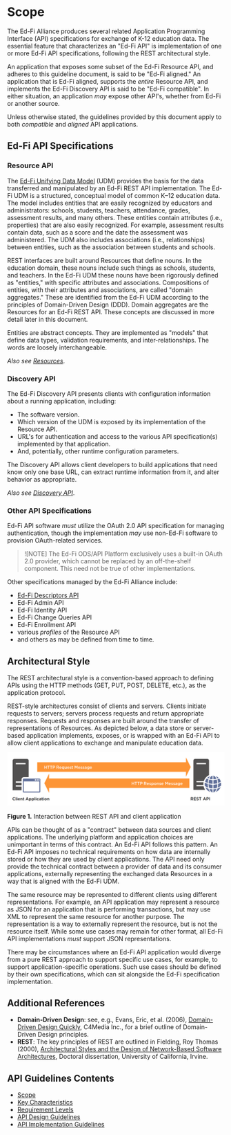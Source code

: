 # Scope

The Ed-Fi Alliance produces several related Application Programming Interface
(API) specifications for exchange of K-12 education data. The essential feature
that characterizes an "Ed-Fi API" is implementation of one or more Ed-Fi API
specifications, following the REST architectural style.

An application that exposes some subset of the Ed-Fi Resource API, and adheres
to this guideline document, is said to be "Ed-Fi aligned." An application that
is Ed-Fi aligned, supports the _entire_ Resource API, and implements the Ed-Fi
Discovery API is said to be "Ed-Fi compatible".  In either situation, an
application _may_ expose other API's, whether from Ed-Fi or another source.

Unless otherwise stated, the guidelines provided by this document apply to both
_compatible_ and _aligned_ API applications.

## Ed-Fi API Specifications

### Resource API

The [Ed-Fi Unifying Data Model](https://edfi.atlassian.net/wiki/x/MIC-Bw) (UDM)
provides the basis for the data transferred and manipulated by an Ed-Fi REST API
implementation. The Ed-Fi UDM is a structured, conceptual model of common K–12
education data. The model includes entities that are easily recognized by
educators and administrators: schools, students, teachers, attendance, grades,
assessment results, and many others. These entities contain attributes (i.e.,
properties) that are also easily recognized. For example, assessment results
contain data, such as a score and the date the assessment was administered. The
UDM also includes associations (i.e., relationships) between entities, such as
the association between students and schools.

REST interfaces are built around Resources that define nouns. In the education
domain, these nouns include such things as schools, students, and teachers. In
the Ed-Fi UDM these nouns have been rigorously defined as "entities," with
specific attributes and associations. Compositions of entities, with their
attributes and associations, are called "domain aggregates." These are
identified from the Ed-Fi UDM according to the principles of Domain-Driven
Design (DDD). Domain aggregates are the Resources for an Ed-Fi
REST API. These concepts are discussed in more detail later in this document.

Entities are abstract concepts. They are implemented as "models" that define
data types, validation requirements, and inter-relationships. The words are
loosely interchangeable.

_Also see [Resources](./API-DESIGN-GUIDELINES/RESOURCES.md)_.

### Discovery API

The Ed-Fi Discovery API presents clients with configuration information about
a running application, including:

* The software version.
* Which version of the UDM is exposed by its implementation of the Resource API.
* URL's for authentication and access to the various API specification(s)
  implemented by that application.
* And, potentially, other runtime configuration parameters.

The Discovery API allows client developers to build applications that need know
only one base URL, can extract runtime information from it, and alter behavior
as appropriate.

_Also see [Discovery API](./API-DESIGN-GUIDELINES/DISCOVERY-API.md)_.

### Other API Specifications

Ed-Fi API software _must_ utilize the OAuth 2.0 API specification for managing
authentication, though the implementation _may_ use non-Ed-Fi software to
provision OAuth-related services.

> ![NOTE]
> The Ed-Fi ODS/API Platform exclusively uses a built-in OAuth 2.0 provider, which
> cannot be replaced by an off-the-shelf component. This need not be true of other
> implementations.

Other specifications managed by the Ed-Fi Alliance include:

* [Ed-Fi Descriptors API](./API-DESIGN-GUIDELINES/ED-FI-DESCRIPTORS.md)
* Ed-Fi Admin API
* Ed-Fi Identity API
* Ed-Fi Change Queries API
* Ed-Fi Enrollment API
* various _profiles_ of the Resource API
* and others as may be defined from time to time.

## Architectural Style

The REST architectural style is a convention-based approach to defining APIs
using the HTTP methods (GET, PUT, POST, DELETE, etc.), as the application
protocol.

REST-style architectures consist of clients and servers. Clients initiate
requests to servers; servers process requests and return appropriate responses.
Requests and responses are built around the transfer of representations of
Resources. As depicted below, a data store or server-based application
implements, exposes, or is wrapped with an Ed-Fi API to allow client
applications to exchange and manipulate education data.

![Image showing HTTP request and response between client and REST API service](Client-Server-Figure.png)

**Figure 1.** Interaction between REST API and client application

APIs can be thought of as a "contract" between data sources and client
applications. The underlying platform and application choices are unimportant in
terms of this contract. An Ed-Fi API follows this pattern. An Ed-Fi API imposes
no technical requirements on how data are internally stored or how they are used
by client applications. The API need only provide the technical contract between
a provider of data and its consumer applications, externally representing the
exchanged data Resources in a way that is aligned with the Ed-Fi UDM.

The same resource may be represented to different clients using different
representations. For example, an API application may represent a resource as
JSON for an application that is performing transactions, but may use XML to
represent the same resource for another purpose. The representation is a way to
externally represent the resource, but is not the resource itself. While some
use cases may remain for other format, all Ed-Fi API implementations _must_
support JSON representations.

There may be circumstances where an Ed-Fi API application would diverge from a
pure REST approach to support specific use cases, for example, to support
application-specific operations. Such use cases should be defined by their own
specifications, which can sit alongside the Ed-Fi specification implementation.

## Additional References

* **Domain-Driven Design**: see, e.g., Evans, Eric, et al. (2006), [Domain-Driven
Design Quickly](http://www.infoq.com/minibooks/domain-driven-design-quickly),
C4Media Inc., for a brief outline of Domain-Driven Design principles.
* **REST**: The key principles of REST are outlined in Fielding, Roy Thomas (2000),
[Architectural Styles and the Design of Network-Based Software
Architectures](http://www.ics.uci.edu/~fielding/pubs/dissertation/top.htm),
Doctoral dissertation, University of California, Irvine.

## API Guidelines Contents

* [Scope](SCOPE.md)
* [Key Characteristics](KEY-CHARACTERISTICS.md)
* [Requirement Levels](REQUIREMENT-LEVELS.md)
* [API Design Guidelines](API-DESIGN-GUIDELINES/README.md)
* [API Implementation Guidelines](API-IMPLEMENTATION-GUIDELINES/README.md)
